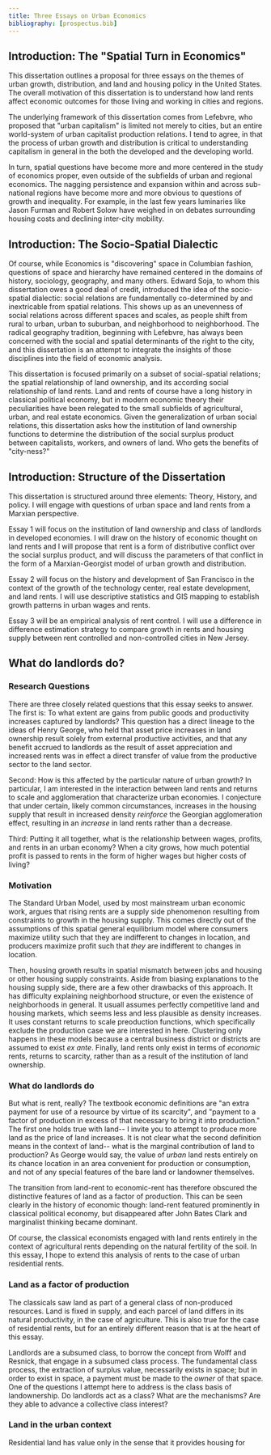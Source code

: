 ```yaml
---
title: Three Essays on Urban Economics
bibliography: [prospectus.bib]
---
```


## Introduction: The "Spatial Turn in Economics"

This dissertation outlines a proposal for three essays on the themes of urban
growth, distribution, and land and housing policy in the United States. The
overall motivation of this dissertation is to understand how land rents affect
economic outcomes for those living and working in cities and regions.

The underlying framework of this dissertation comes from Lefebvre, who proposed
that "urban capitalism" is limited not merely to cities, but an entire
world-system of urban capitalist production relations. I tend to agree, in that
the process of urban growth and distribution is critical to understanding
capitalism in general in the both the developed and the developing world. 

In turn, spatial questions have become more and more centered in the study of
economics proper, even outside of the subfields of urban and regional economics.
The nagging persistence and expansion within and across sub-national regions
have become more and more obvious to questions of growth and inequality. 
For example, in the last few years luminaries like Jason Furman and Robert Solow
have weighed in on debates surrounding housing costs and declining inter-city
mobility. 

## Introduction: The Socio-Spatial Dialectic

Of course, while Economics is "discovering" space in Columbian fashion,
questions of space and hierarchy have remained centered in the domains of
history, sociology, geography, and many others. Edward Soja, to whom this
dissertation owes a good deal of credit, introduced the idea of the
socio-spatial dialectic: social relations are fundamentally co-determined by and
inextricable from spatial relations. This shows up as an unevenness of social
relations across different spaces and scales, as people shift from rural to
urban, urban to suburban, and neighborhood to neighborhood. The radical
geography tradition, beginning with Lefebvre, has always been concerned with the
social and spatial determinants of the right to the city, and this dissertation
is an attempt to integrate the insights of those disciplines into the field of
economic analysis. 

This dissertation is focused primarily on a subset of social-spatial relations;
the spatial relationship of land ownership, and its according social
relationship of land rents. Land and rents of course have a long history in
classical political economy, but in modern economic theory their peculiarities
have been relegated to the small subfields of agricultural, urban, and real
estate economics. Given the generalization of urban social relations, this
dissertation asks how the institution of land ownership functions to determine
the distribution of the social surplus product between capitalists, workers, and
owners of land. Who gets the benefits of "city-ness?"

## Introduction: Structure of the Dissertation

This dissertation is structured around three elements: Theory, History, and policy.
I will engage with questions of urban space and land rents from a Marxian
perspective.

Essay 1 will focus on the institution of land ownership and class of landlords
in developed economies. I will draw on the history of economic thought on land
rents and I will propose that rent is a form of distributive conflict over the
social surplus product, and will discuss the parameters of that conflict in the
form of a Marxian-Georgist model of urban growth and distribution.

Essay 2 will focus on the history and development of San Francisco in the
context of the growth of the technology center, real estate development, and
land rents. I will use descriptive statistics and GIS mapping to establish
growth patterns in urban wages and rents.

Essay 3 will be an empirical analysis of rent control. I will use a difference
in difference estimation strategy to compare growth in rents and housing supply
between rent controlled and non-controlled cities in New Jersey.

## What do landlords do? 

### Research Questions

There are three closely related questions that this essay seeks to answer. The
first is: To what extent are gains from public goods and productivity increases
captured by landlords? This question has a direct lineage to the ideas of Henry
George, who held that asset price increases in land ownership result solely from
external productive activities, and that any benefit accrued to landlords as the
result of asset appreciation and increased rents was in effect a direct transfer
of value from the productive sector to the land sector.

Second: How is this affected by the particular nature of urban growth? In
particular, I am interested in the interaction between land rents and returns to
scale and agglomeration that characterize urban economies. I conjecture that
under certain, likely common circumstances, increases in the housing supply that
result in increased density *reinforce* the Georgian agglomeration effect,
resulting in an *increase* in land rents rather than a decrease. 

Third: Putting it all together, what is the relationship between wages, profits,
and rents in an urban economy? When a city grows, how much potential profit is
passed to rents in the form of higher wages but higher costs of living? 

### Motivation

The Standard Urban Model, used by most mainstream urban economic work, argues
that rising rents are a supply side phenomenon resulting from constraints to
growth in the housing supply. This comes directly out of the assumptions of this
spatial general equilibrium model where consumers maximize utility such that
they are indifferent to changes in location, and producers maximize profit such
that *they* are indifferent to changes in location. 

Then, housing growth results in spatial mismatch between jobs and housing or
other housing supply constraints. Aside from biasing explanations to the housing
supply side, there are a few other drawbacks of this approach. It has difficulty
explaining neighborhood structure, or even the existence of neighborhoods in
general. It usuall assumes perfectly competitive land and housing markets, which
seems less and less plausible as density increases. It uses constant returns to
scale preoduction functions, which specifically exclude the production case we
are interested in here. Clustering only happens in these models because a
central business district or districts are assumed to exist *ex ante*. Finally,
land rents only exist in terms of *economic* rents, returns to scarcity, rather
than as a result of the institution of land ownership.

### What do landlords do

But what is rent, really? The textbook economic definitions are "an extra
payment for use of a resource by virtue of its scarcity", and "payment to a
factor of production in excess of that necessary to bring it into production."
The first one holds true with land-- I invite you to attempt to produce more
land as the price of land increases. It is not clear what the second definition
means in the context of land-- what is the marginal contribution of land to
production? As George would say, the value of *urban* land rests entirely on its
chance location in an area convenient for production or consumption, and not of
any special features of the bare land or landowner themselves. 

The transition from land-rent to economic-rent has therefore obscured the
distinctive features of land as a factor of production. This can be seen clearly
in the history of economic though: land-rent featured prominently in classical
political economy, but disappeared after John Bates Clark and marginalist
thinking became dominant. 

Of course, the classical economists engaged with land rents entirely in the
context of agricultural rents depending on the natural fertility of the soil. In
this essay, I hope to extend this analysis of rents to the case of urban
residential rents. 

### Land as a factor of production

The classicals saw land as part of a general class of non-produced resources.
Land is fixed in supply, and each parcel of land differs in its natural
productivity, in the case of agriculture. This is also true for the case of
residential rents, but for an entirely different reason that is at the heart of
this essay. 

Landlords are a subsumed class, to borrow the concept from Wolff and Resnick,
that engage in a subsumed class process. The fundamental class process, the
extraction of surplus value, necessarily exists in space; but in order to exist
in space, a payment must be made to the *owner* of that space. One of the
questions I attempt here to address is the class basis of landownership. Do
landlords act as a class? What are the mechanisms? Are they able to advance a
collective class interest? 

### Land in the urban context

Residential land has value only in the sense that it provides housing for 